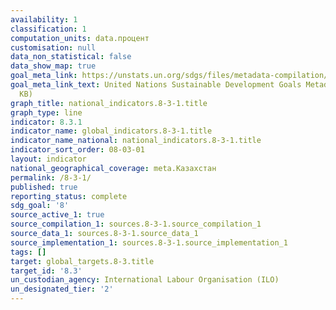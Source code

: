 ```yaml
---
availability: 1
classification: 1
computation_units: data.процент
customisation: null
data_non_statistical: false
data_show_map: true
goal_meta_link: https://unstats.un.org/sdgs/files/metadata-compilation/Metadata-Goal-8.pdf
goal_meta_link_text: United Nations Sustainable Development Goals Metadata (PDF 231
  KB)
graph_title: national_indicators.8-3-1.title
graph_type: line
indicator: 8.3.1
indicator_name: global_indicators.8-3-1.title
indicator_name_national: national_indicators.8-3-1.title
indicator_sort_order: 08-03-01
layout: indicator
national_geographical_coverage: meta.Казахстан
permalink: /8-3-1/
published: true
reporting_status: complete
sdg_goal: '8'
source_active_1: true
source_compilation_1: sources.8-3-1.source_compilation_1
source_data_1: sources.8-3-1.source_data_1
source_implementation_1: sources.8-3-1.source_implementation_1
tags: []
target: global_targets.8-3.title
target_id: '8.3'
un_custodian_agency: International Labour Organisation (ILO)
un_designated_tier: '2'
---
```

